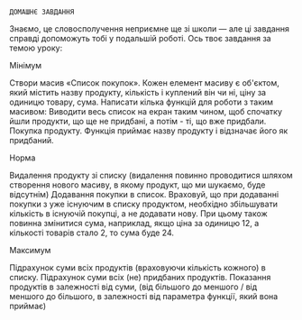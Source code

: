     ДОМАШНЄ ЗАВДАННЯ

Знаємо, це словосполучення неприємне ще зі школи — але ці завдання справді допоможуть тобі у подальшій роботі. Ось твоє завдання за темою уроку:

Мінімум

Створи масив «Список покупок». Кожен елемент масиву є об'єктом, який містить назву продукту, кількість і куплений він чи ні, ціну за одиницю товару, сума. Написати кілька функцій для роботи з таким масивом:
Виводити весь список на екран таким чином, щоб спочатку йшли продукти, що ще не придбані, а потім - ті, що вже придбали.
Покупка продукту. Функція приймає назву продукту і відзначає його як придбаний.

Норма

Видалення продукту зі списку (видалення повинно проводитися шляхом створення нового масиву, в якому продукт, що ми шукаємо, буде відсутнім)
Додавання покупки в список. Враховуй, що при додаванні покупки з уже існуючим в списку продуктом, необхідно збільшувати кількість в існуючій покупці, а не додавати нову. При цьому також повинна змінитися сума, наприклад, якщо ціна за одиницю 12, а кількості товарів стало 2, то сума буде 24.

Максимум

Підрахунок суми всіх продуктів (враховуючи кількість кожного) в списку.
Підрахунок суми всіх (не) придбаних продуктів.
Показання продуктів в залежності від суми, (від більшого до меншого / від меншого до більшого, в залежності від параметра функції, який вона приймає)